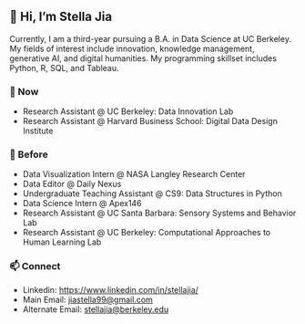 ## 👋 Hi, I’m Stella Jia 
Currently, I am a third-year pursuing a  B.A. in Data Science at UC Berkeley. My fields of interest include innovation, knowledge management, generative AI, and digital humanities. My programming skillset includes Python, R, SQL, and Tableau. 

### 🚀 Now
* Research Assistant @ UC Berkeley: Data Innovation Lab
* Research Assistant @ Harvard Business School: Digital Data Design Institute

### 🌲 Before
* Data Visualization Intern @ NASA Langley Research Center
* Data Editor @ Daily Nexus
* Undergraduate Teaching Assistant @ CS9: Data Structures in Python
* Data Science Intern @ Apex146
* Research Assistant @ UC Santa Barbara: Sensory Systems and Behavior Lab
* Research Assistant @ UC Berkeley: Computational Approaches to Human Learning Lab

### 📫 Connect
* Linkedin: https://www.linkedin.com/in/stellajia/
* Main Email: jiastella99@gmail.com 
* Alternate Email: stellajia@berkeley.edu

<!---
sjia03/sjia03 is a ✨ special ✨ repository because its `README.md` (this file) appears on your GitHub profile.
You can click the Preview link to take a look at your changes.
--->
